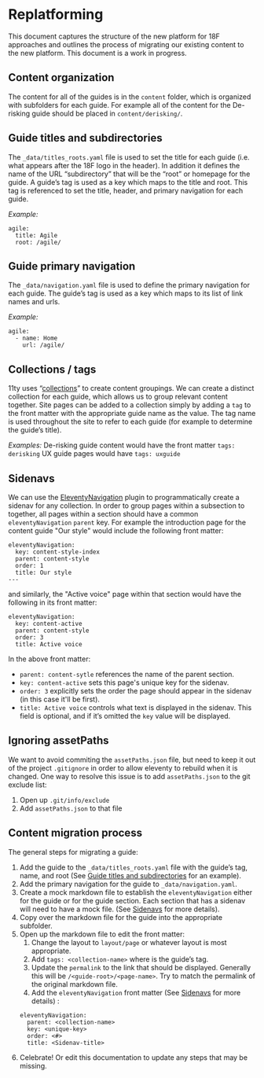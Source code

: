 # Replatforming
This document captures the structure of the new platform for 18F approaches and outlines the process of migrating our existing content to the new platform. This document is a work in progress.

##  Content organization
The content for all of the guides is in the `content` folder, which is organized with subfolders for each guide. For example all of the content for the De-risking guide should be placed in `content/derisking/`.

## Guide titles and subdirectories
The `_data/titles_roots.yaml` file is used to set the title for each guide (i.e. what appears after the 18F logo in the header). In addition it defines the name of the URL “subdirectory” that will be the “root” or homepage for the guide. A guide’s tag is used as a key which maps to the title and root. This tag is referenced to set the title, header, and primary navigation for each guide.

_Example:_
```
agile:
  title: Agile
  root: /agile/
```
## Guide primary navigation

The `_data/navigation.yaml` file is used to define the primary navigation for each guide. The guide’s tag is used as a key which maps to its list of link names and urls.

_Example:_
```
agile:
  - name: Home
    url: /agile/
```

## Collections / tags
11ty uses “[collections](https://www.11ty.dev/docs/collections/)” to create content groupings. We can create a distinct collection for each guide, which allows us to group relevant content together. Site pages can be added to a collection simply by adding a `tag` to the front matter with the appropriate guide name as the value. The tag name is used throughout the site to refer to each guide (for example to determine the guide’s title).

_Examples:_
De-risking guide content would have the front matter `tags: derisking`
UX guide pages would have `tags: uxguide`

## Sidenavs
We can use the [EleventyNavigation](https://www.11ty.dev/docs/plugins/navigation/) plugin to programmatically create a sidenav for any collection. In order to group pages within a subsection to together, all pages within a section should have a common `eleventyNavigation` `parent` key. For example the introduction page for the content guide "Our style" would include the following front matter:
```
eleventyNavigation:
  key: content-style-index
  parent: content-style
  order: 1
  title: Our style
---
```
and similarly, the "Active voice" page within that section would have the following in its front matter:

```
eleventyNavigation:
  key: content-active
  parent: content-style
  order: 3
  title: Active voice
```

In the above front matter:
- `parent: content-sytle` references the name of the parent section.
- `key: content-active` sets this page's unique key for the sidenav.
- `order: 3` explicitly sets the order the page should appear in the sidenav (in this case it'll be first).
- `title: Active voice` controls what text is displayed in the sidenav. This field is optional, and if it’s omitted the `key` value will be displayed.


## Ignoring assetPaths
We want to avoid commiting the `assetPaths.json` file, but need to keep it out of the project `.gitignore` in order to allow eleventy to rebuild when it is changed. One way to resolve this issue is to add `assetPaths.json` to the git exclude list:
1. Open up `.git/info/exclude`
2. Add `assetPaths.json` to that file

## Content migration process

The general steps for migrating a guide: 
1. Add the guide to the `_data/titles_roots.yaml` file with the guide’s tag, name, and root (See [Guide titles and subdirectories](#guide-titles-and-subdirectories) for an example).
2. Add the primary navigation for the guide to `_data/navigation.yaml`.
3. Create a mock markdown file to establish the `eleventyNavigation` either for the guide or for the guide section. Each section that has a sidenav will need to have a mock file. (See [Sidenavs](#sidenavs) for more details).
4. Copy over the markdown file for the guide into the appropriate subfolder.
5. Open up the markdown file to edit the front matter:
    1. Change the layout to `layout/page` or whatever layout is most appropriate.
    2. Add `tags: <collection-name>` where <collection-name> is the guide’s tag.
    2. Update the `permalink` to the link that should be displayed. Generally this will be `/<guide-root>/<page-name>`. Try to match the permalink of the original markdown file.
    3. Add the `eleventyNavigation` front matter (See [Sidenavs](#sidenavs) for more details) : 
    ```
    eleventyNavigation: 
      parent: <collection-name>
      key: <unique-key>
      order: <#>
      title: <Sidenav-title>
    ```
6. Celebrate! Or edit this documentation to update any steps that may be missing.


